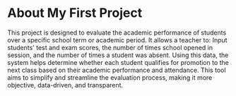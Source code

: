 # About My First Project
This project is designed to evaluate the academic performance of students over a specific school term or academic period.
It allows a teacher to: Input students' test and exam scores, the number of times school opened in session, and the number of times a student was absent.
Using this data, the system helps determine whether each student qualifies for promotion to the next class based on their academic performance and attendance.
This tool aims to simplify and streamline the evaluation process, making it more objective, data-driven, and transparent.
